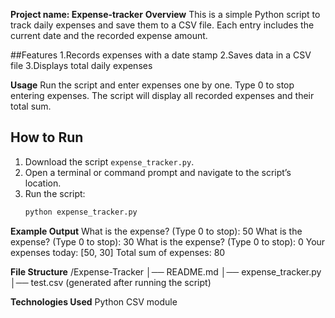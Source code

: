 **Project name: Expense-tracker**
**Overview**
This is a simple Python script to track daily expenses and save them to a CSV file. Each entry includes the current date and the recorded expense amount.


##Features
1.Records expenses with a date stamp
2.Saves data in a CSV file
3.Displays total daily expenses


**Usage**
Run the script and enter expenses one by one.
Type 0 to stop entering expenses.
The script will display all recorded expenses and their total sum.


## How to Run
1. Download the script `expense_tracker.py`.
2. Open a terminal or command prompt and navigate to the script’s location.
3. Run the script:
   ```bash
   python expense_tracker.py


**Example Output**
What is the expense? (Type 0 to stop): 50
What is the expense? (Type 0 to stop): 30
What is the expense? (Type 0 to stop): 0
Your expenses today: [50, 30]
Total sum of expenses: 80


**File Structure**
/Expense-Tracker
│── README.md
│── expense_tracker.py
│── test.csv (generated after running the script)


**Technologies Used**
Python
CSV module
